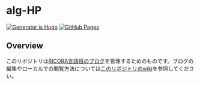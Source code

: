# alg-HP
[![Generator is Hugo](https://img.shields.io/badge/Generator-Hugo-ff4088?&logo=hugo)](https://github.com/gohugoio/hugo)
[![GitHub Pages](https://github.com/RICORA/blog/actions/workflows/gh-pages.yml/badge.svg)](https://github.com/RICORA/blog/actions/workflows/gh-pages.yml)
## Overview

このリポジトリは[RICORA言語班のブログ](https://alg.tus-ricora.com/)を管理するためのものです。ブログの編集やローカルでの閲覧方法については[このリポジトリのwiki](https://github.com/RICORA/blog/wiki)を参照してください。
